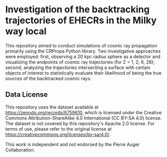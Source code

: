 # Investigation of the backtracking trajectories of EHECRs in the Milky way local


This repository aimed to conduct simulations of cosmic ray propagation primarily
using the CRPropa Python library. Two investigative approaches were employed:
first, observing a 20 kpc radius sphere as a detector and visualizing the
endpoints of cosmic ray trajectories (for Z = 1, 2, 6, 26);
second, analyzing the trajectories intersecting a surface with certain objects
of interest to statistically evaluate their likelihood of being the true sources
of the backtracked cosmic rays.

## Data License

This repository uses the dataset available at https://zenodo.org/records/6759610, which is licensed under the Creative Commons Attribution-ShareAlike 4.0 International (CC BY-SA 4.0) license. The dataset is not covered by this repository's Apache 2.0 license. For terms of use, please refer to the original license at https://creativecommons.org/licenses/by-sa/4.0/.

This work is independent and not endorsed by the Pierre Auger Collaboration.
